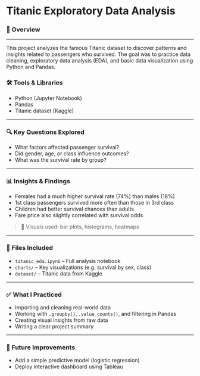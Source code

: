 # Titanic Exploratory Data Analysis

### 📌 Overview

---

This project analyzes the famous Titanic dataset to discover patterns and insights related to passengers who survived. The goal was to practice data cleaning, exploratory data analysis (EDA), and basic data visualization using Python and Pandas.

### 🛠️ Tools & Libraries  
- Python (Jupyter Notebook)  
- Pandas   
- Titanic dataset (Kaggle)

---

### 🔍 Key Questions Explored  
- What factors affected passenger survival?  
- Did gender, age, or class influence outcomes?  
- What was the survival rate by group?

---

### 📊 Insights & Findings  
- Females had a much higher survival rate (74%) than males (18%)  
- 1st class passengers survived more often than those in 3rd class  
- Children had better survival chances than adults  
- Fare price also slightly correlated with survival odds  

> 📌 Visuals used: bar plots, histograms, heatmaps

---

### 📁 Files Included  
- `titanic_eda.ipynb` – Full analysis notebook  
- `charts/` – Key visualizations (e.g. survival by sex, class)  
- `dataset/` – Titanic data from Kaggle

---

### ✅ What I Practiced  
- Importing and cleaning real-world data  
- Working with `.groupby()`, `.value_counts()`, and filtering in Pandas  
- Creating visual insights from raw data  
- Writing a clear project summary

---

### 🚀 Future Improvements  
- Add a simple predictive model (logistic regression)  
- Deploy interactive dashboard using Tableau
